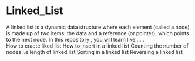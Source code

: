 # Linked_List
A linked list is a dynamic data structure where each element (called a node) is made up of two items: the data and a reference (or pointer), which points to the next node. 
In this repository , you will learn like......<br/>
How to craete liked list
How to insert in a linked list
Counting the number of nodes i.e length of linked list
Sorting in a linked list
Reversing a linked list
